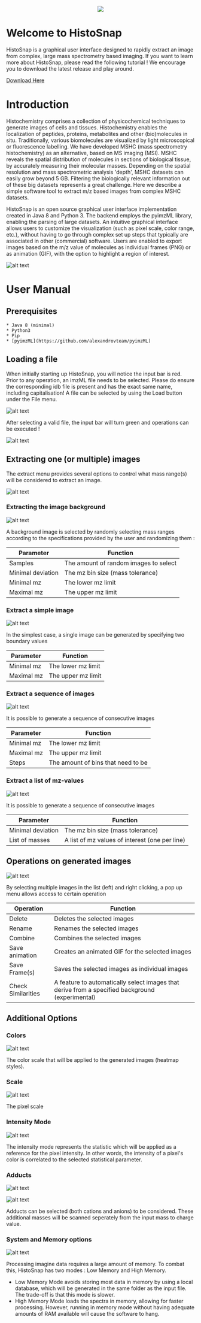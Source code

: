 <p align="center"> 
  <img src="https://github.com/JavaSaurusStudios/ProteoFormiX_HistoSnap/blob/main/src/main/resources/Banner.PNG" />
</p>

# Welcome to HistoSnap
  
HistoSnap is a graphical user interface designed to rapidly extract an image from complex, large mass spectrometry based imaging. If you want to learn more about HistoSnap, please read the following tutorial ! We encourage you to download the latest release and play around.

[Download Here](https://github.com/JavaSaurusStudios/ProteoFormiX_HistoSnap/releases/download/V0.2-beta/HistoSnap-0.1.zip)

# Introduction

Histochemistry comprises a collection of physicochemical techniques to generate images of cells and tissues. Histochemistry enables the localization of peptides, proteins, metabolites and other (bio)molecules in situ.
Traditionally, various biomolecules are visualized by light microscopical or fluorescence labelling. We have developed MSHC (mass spectrometry histochemistry) as an alternative, based on MS imaging (MSI). MSHC reveals the spatial distribution of molecules in sections of biological tissue, by accurately measuring their molecular masses.
Depending on the spatial resolution and mass spectrometric analysis 'depth', MSHC datasets can easily grow beyond 5 GB. Filtering the biologically relevant information out of these big datasets represents a great challenge. Here we describe a simple software tool to extract m/z based images from complex MSHC datasets.

HistoSnap is an open source graphical user interface implementation created in Java 8 and Python 3. The backend employs the pyimzML library, enabling the parsing of large datasets. An intuitive graphical interface allows users to customize the visualization (such as pixel scale, color range, etc.), without having to go through complex set up steps that typically are associated in other (commercial) software. Users are enabled to export images based on the m/z value of molecules as individual frames (PNG) or as animation (GIF), with the option to highlight a region of interest.

![alt text](https://github.com/JavaSaurusStudios/ProteoFormiX_HistoSnap/blob/main/src/main/resources/screenshots/histosnap_view.png?raw=true, "Full screenshot of the tool in action")

# User Manual

## Prerequisites
	* Java 8 (minimal)
	* Python3
	* Pip
	* [pyimzML](https://github.com/alexandrovteam/pyimzML)

## Loading a file

When initially starting up HistoSnap, you will notice the input bar is red. Prior to any operation, an imzML file needs to be selected. Please do ensure the corresponding idb file is present and has the exact same name, including capitalisation! A file can be selected by using the Load button under the File menu.

![alt text](https://github.com/JavaSaurusStudios/ProteoFormiX_HistoSnap/blob/main/src/main/resources/screenshots/histosnap_loading_1.png?raw=true, "Loading a file")

After selecting a valid file, the input bar will turn green and operations can be executed !

![alt text](https://github.com/JavaSaurusStudios/ProteoFormiX_HistoSnap/blob/main/src/main/resources/screenshots/histosnap_loading_2.png?raw=true, "A file was loaded")

## Extracting one (or multiple) images

The extract menu provides several options to control what mass range(s) will be considered to extract an image. 

![alt text](https://github.com/JavaSaurusStudios/ProteoFormiX_HistoSnap/blob/main/src/main/resources/screenshots/histosnap_extract_0.png?raw=true, "Extracting images")

### Extracting the image background

![alt text](https://github.com/JavaSaurusStudios/ProteoFormiX_HistoSnap/blob/main/src/main/resources/screenshots/histosnap_extract_1.png?raw=true, "Extracting a background image")

A background image is selected by randomly selecting mass ranges according to the specifications provided by the user and randomizing them : 
   
| Parameter  | Function |
| ------------- | ------------- |
| Samples  | The amount of random images to select  |
| Minimal deviation  | The mz bin size (mass tolerance)  | 
| Minimal mz  | The lower mz limit  | 
| Maximal mz  | The upper mz limit  | 

### Extract a simple image

![alt text](https://github.com/JavaSaurusStudios/ProteoFormiX_HistoSnap/blob/main/src/main/resources/screenshots/histosnap_extract_2.png?raw=true, "Extracting a single image")

In the simplest case, a single image can be generated by specifying two boundary values

| Parameter  | Function |
| ------------- | ------------- |
| Minimal mz  | The lower mz limit  | 
| Maximal mz  | The upper mz limit  | 

### Extract a sequence of images

![alt text](https://github.com/JavaSaurusStudios/ProteoFormiX_HistoSnap/blob/main/src/main/resources/screenshots/histosnap_extract_3.png?raw=true, "Extract multiple images")

It is possible to generate a sequence of consecutive images

| Parameter  | Function |
| ------------- | ------------- |
| Minimal mz  | The lower mz limit  | 
| Maximal mz  | The upper mz limit  | 
| Steps  | The amount of bins that need to be   | 

### Extract a list of mz-values

![alt text](https://github.com/JavaSaurusStudios/ProteoFormiX_HistoSnap/blob/main/src/main/resources/screenshots/histosnap_extract_4.png?raw=true, "Extract images based on a list of mz values")

It is possible to generate a sequence of consecutive images

| Parameter  | Function |
| ------------- | ------------- |
| Minimal deviation  | The mz bin size (mass tolerance)  | 
| List of masses  | A list of mz values of interest (one per line)  | 


## Operations on generated images

![alt text](https://github.com/JavaSaurusStudios/ProteoFormiX_HistoSnap/blob/main/src/main/resources/screenshots/histosnap_right_click.png?raw=true, "Potential operations")

By selecting multiple images in the list (left) and right clicking, a pop up menu allows access to certain operation

| Operation  | Function |
| ------------- | ------------- |
| Delete  | Deletes the selected images  | 
| Rename  | Renames the selected images  | 
| Combine  | Combines the selected images  | 
| Save animation  | Creates an animated GIF for the selected images  | 
| Save Frame(s)  | Saves the selected images as individual images  | 
| Check Similarities  | A feature to automatically select images that derive from a specified background (experimental)  | 

## Additional Options

### Colors

![alt text](https://github.com/JavaSaurusStudios/ProteoFormiX_HistoSnap/blob/main/src/main/resources/screenshots/histosnap_options_0.png?raw=true, "Heatmap colors")

The color scale that will be applied to the generated images (heatmap styles).

### Scale

![alt text](https://github.com/JavaSaurusStudios/ProteoFormiX_HistoSnap/blob/main/src/main/resources/screenshots/histosnap_options_1.png?raw=true, "Pixel Scales")

The pixel scale

### Intensity Mode

![alt text](https://github.com/JavaSaurusStudios/ProteoFormiX_HistoSnap/blob/main/src/main/resources/screenshots/histosnap_options_2.png?raw=true, "Intensity Mode")

The intensity mode represents the statistic which will be applied as a reference for the pixel intensity. In other words, the intensity of a pixel's color is correlated to the selected statistical parameter.

### Adducts

![alt text](https://github.com/JavaSaurusStudios/ProteoFormiX_HistoSnap/blob/main/src/main/resources/screenshots/histosnap_options_3.png?raw=true, "Anion adducts")

![alt text](https://github.com/JavaSaurusStudios/ProteoFormiX_HistoSnap/blob/main/src/main/resources/screenshots/histosnap_options_4.png?raw=true, "Cation adducts")

Adducts can be selected (both cations and anions) to be considered. These additional masses will be scanned seperately from the input mass to charge value.

### System and Memory options

![alt text](https://github.com/JavaSaurusStudios/ProteoFormiX_HistoSnap/blob/main/src/main/resources/screenshots/histosnap_options_5.png?raw=true, "Memory options")

Processing imagine data requires a large amount of memory. To combat this, HistoSnap has two modes : Low Memory and High Memory. 

* Low Memory Mode avoids storing most data in memory by using a local database, which will be generated in the same folder as the input file. The trade-off is that this mode is slower.
* High Memory Mode loads the spectra in memory, allowing for faster processing. However, running in memory mode without having adequate amounts of RAM available will cause the software to hang.

